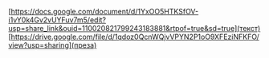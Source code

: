 [https://docs.google.com/document/d/1YxOO5HTKSfOV-i1vY0k4Gv2vUYFuv7m5/edit?usp=share_link&ouid=110020821799243183881&rtpof=true&sd=true](текст)
[https://drive.google.com/file/d/1qdoz0QcnWQjvVPYN2P1oO9XFEziNFKFO/view?usp=sharing](преза)
